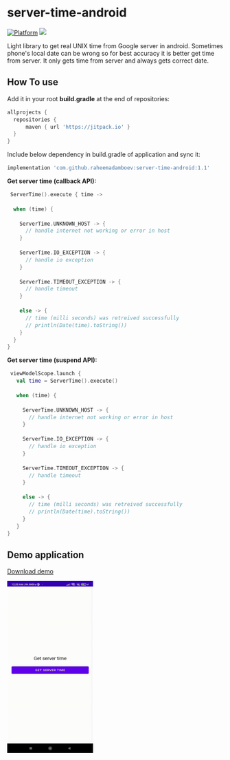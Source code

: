 # server-time-android

[![Platform](https://img.shields.io/badge/platform-android-green.svg)](http://developer.android.com/index.html)
[![](https://jitpack.io/v/raheemadamboev/server-time-android.svg)](https://jitpack.io/#raheemadamboev/server-time-android)

Light library to get real UNIX time from Google server in android. Sometimes phone's local date can be wrong so for best accuracy it is better get time from server. It only gets time from server and always gets correct date.

## How To use

Add it in your root **build.gradle** at the end of repositories:
```groovy
allprojects {
  repositories {
	  maven { url 'https://jitpack.io' }
  }
}
```  

Include below dependency in build.gradle of application and sync it:
```groovy
implementation 'com.github.raheemadamboev:server-time-android:1.1'
```

**Get server time (callback API):**
```kotlin
 ServerTime().execute { time ->
  
  when (time) {

    ServerTime.UNKNOWN_HOST -> { 
      // handle internet not working or error in host                      
    }

    ServerTime.IO_EXCEPTION -> { 
      // handle io exception                  
    }
    
    ServerTime.TIMEOUT_EXCEPTION -> {
      // handle timeout
    }

    else -> { 
      // time (milli seconds) was retreived successfully
      // println(Date(time).toString())
    }
  }
}
```

**Get server time (suspend API):**
```kotlin
 viewModelScope.launch {
   val time = ServerTime().execute()
  
   when (time) {

     ServerTime.UNKNOWN_HOST -> { 
       // handle internet not working or error in host                      
     }

     ServerTime.IO_EXCEPTION -> { 
       // handle io exception                  
     }
    
     ServerTime.TIMEOUT_EXCEPTION -> {
       // handle timeout
     }

     else -> { 
       // time (milli seconds) was retreived successfully
       // println(Date(time).toString())
     }
   }
}
```

## Demo application

<a href="https://github.com/raheemadamboev/server-time-android/blob/master/app-debug.apk">Download demo</a>

<img src="https://github.com/raheemadamboev/server-time-android/blob/master/demo-server-time.gif" alt="Italian Trulli" width="200" height="400">
